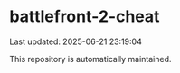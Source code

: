 # battlefront-2-cheat

Last updated: 2025-06-21 23:19:04

This repository is automatically maintained.
